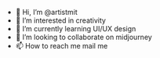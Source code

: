 - 👋 Hi, I’m @artistmit
- 👀 I’m interested in creativity
- 🌱 I’m currently learning UI/UX design
- 💞️ I’m looking to collaborate on midjourney
- 📫 How to reach me mail me

<!---
artistmit/artistmit is a ✨ special ✨ repository because its `README.md` (this file) appears on your GitHub profile.
You can click the Preview link to take a look at your changes.
--->
